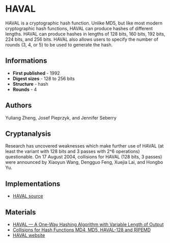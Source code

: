 # HAVAL

HAVAL is a cryptographic hash function. Unlike MD5, but like most modern cryptographic hash functions, HAVAL can produce hashes of different lengths. HAVAL can produce hashes in lengths of 128 bits, 160 bits, 192 bits, 224 bits, and 256 bits. HAVAL also allows users to specify the number of rounds (3, 4, or 5) to be used to generate the hash.

## Informations

* __First published__ - 1992
* __Digest sizes__ - 128 to 256 bits
* __Structure__ - hash
* __Rounds__ - 4

## Authors

Yuliang Zheng, Josef Pieprzyk, and Jennifer Seberry

## Cryptanalysis

Research has uncovered weaknesses which make further use of HAVAL (at least the variant with 128 bits and 3 passes with 2^6 operations) questionable. On 17 August 2004, collisions for HAVAL (128 bits, 3 passes) were announced by Xiaoyun Wang, Dengguo Feng, Xuejia Lai, and Hongbo Yu.

## Implementations

- [HAVAL source](http://labs.calyptix.com/haval-1.1.tar.gz)

## Materials

- [HAVAL — A One-Way Hashing Algorithm with Variable Length of Output](http://labs.calyptix.com/files/haval-paper.pdf)
- [Collisions for Hash Functions MD4, MD5, HAVAL-128 and RIPEMD](http://eprint.iacr.org/2004/199.pdf)
- [HAVAL website](http://labs.calyptix.com/haval.php)
